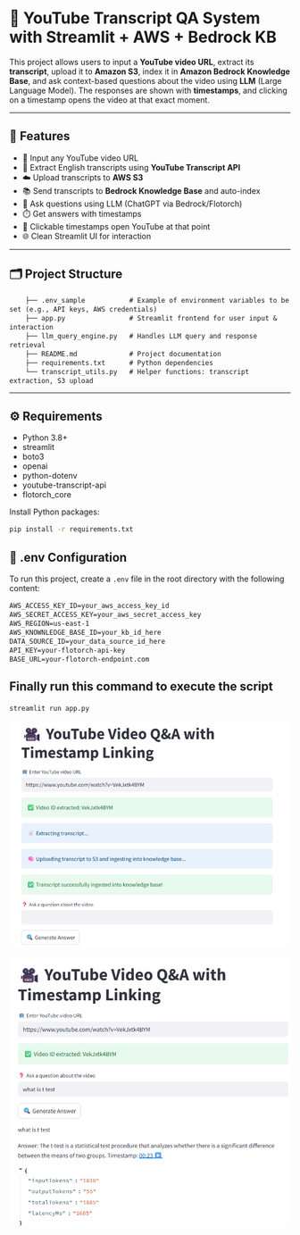 # 🎥 YouTube Transcript QA System with Streamlit + AWS + Bedrock KB

This project allows users to input a **YouTube video URL**, extract its **transcript**, upload it to **Amazon S3**, index it in **Amazon Bedrock Knowledge Base**, and ask context-based questions about the video using **LLM** (Large Language Model). The responses are shown with **timestamps**, and clicking on a timestamp opens the video at that exact moment.

---

## 🚀 Features

- 🔗 Input any YouTube video URL
- 📄 Extract English transcripts using **YouTube Transcript API**
- ☁️ Upload transcripts to **AWS S3**
- 📚 Send transcripts to **Bedrock Knowledge Base** and auto-index
- 🤖 Ask questions using LLM (ChatGPT via Bedrock/Flotorch)
- ⏱️ Get answers with timestamps
- 🔘 Clickable timestamps open YouTube at that point
- 🌐 Clean Streamlit UI for interaction

---

## 🗂️ Project Structure

        ├── .env_sample           # Example of environment variables to be set (e.g., API keys, AWS credentials)
        ├── app.py                # Streamlit frontend for user input & interaction
        ├── llm_query_engine.py   # Handles LLM query and response retrieval
        ├── README.md             # Project documentation
        ├── requirements.txt      # Python dependencies
        └── transcript_utils.py   # Helper functions: transcript extraction, S3 upload
---

## ⚙️ Requirements

- Python 3.8+
- streamlit
- boto3
- openai
- python-dotenv
- youtube-transcript-api
- flotorch_core


Install Python packages:
```bash
pip install -r requirements.txt
```

## 🔐 .env Configuration

To run this project, create a `.env` file in the root directory with the following content:


    AWS_ACCESS_KEY_ID=your_aws_access_key_id
    AWS_SECRET_ACCESS_KEY=your_aws_secret_access_key
    AWS_REGION=us-east-1
    AWS_KNOWNLEDGE_BASE_ID=your_kb_id_here
    DATA_SOURCE_ID=your_data_source_id_here
    API_KEY=your-flotorch-api-key
    BASE_URL=your-flotorch-endpoint.com

## Finally run this command to execute the script 

```bash
streamlit run app.py
```

![Dashboard Screenshot_2](https://github.com/hari3485/sample_projects/blob/main/youtube_transcript/Dashboard_screenshot_2.png?raw=true)

![Dashboard Screenshot 1](https://github.com/hari3485/sample_projects/blob/main/youtube_transcript/Dashboard_screenshot_1.png?raw=true)
